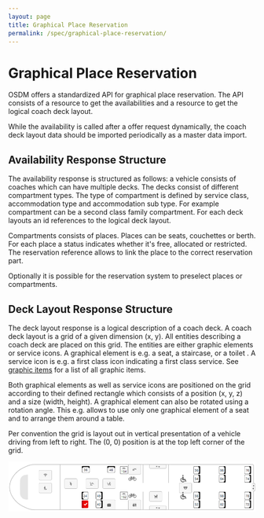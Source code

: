 ```yaml
---
layout: page
title: Graphical Place Reservation
permalink: /spec/graphical-place-reservation/
---
```


# Graphical Place Reservation

OSDM offers a standardized API for graphical place reservation. The API consists
of a resource to get the availabilities and a resource to get the logical coach
deck layout.

While the availability is called after a offer request dynamically, the coach
deck layout data should be imported periodically as a master data import.

## Availability Response Structure

The availability response is structured as follows: a vehicle consists of
coaches which can have multiple decks. The decks consist of different
compartment types. The type of compartment is defined by service class,
accommodation type and accommodation sub type. For example compartment can be a
second class family compartment. For each deck layouts an id references to the
logical deck layout.

Compartments consists of places. Places can be seats, couchettes or berth. For
each place a status indicates whether it's free, allocated or restricted. The
reservation reference allows to link the place to the correct reservation part.

Optionally it is possible for the reservation system to preselect places or
compartments.

## Deck Layout Response Structure

The deck layout response is a logical description of a coach deck. A coach deck
layout is a grid of a given dimension (x, y). All entities describing a coach
deck are placed on this grid. The entities are either graphic elements or
service icons. A graphical element is e.g. a seat, a staircase, or a toilet . A
service icon is e.g. a first class icon indicating a first class service. See
[graphic items](https://osdm.io/spec/catalog-of-code-lists/#GraphicsItems) for a
list of all graphic items.

Both graphical elements as well as service icons are positioned on the grid
according to their defined rectangle which consists of a position (x, y, z) and
a size (width, height). A graphical element can also be rotated using a rotation
angle. This e.g. allows to use only one graphical element of a seat and to
arrange them around a table.

Per convention the grid is layout out in vertical presentation of a vehicle
driving from left to right. The (0, 0) position is at the top left corner of the
grid.

![Example of a coach deck layout](../images/graphical-place-reservation/coach-deck-layout.png)
